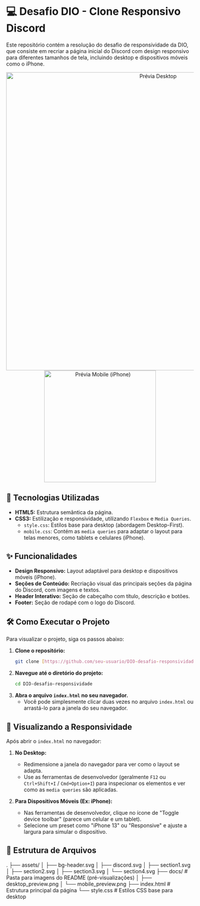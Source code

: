 # 💻 Desafio DIO - Clone Responsivo Discord

Este repositório contém a resolução do desafio de responsividade da DIO, que consiste em recriar a página inicial do Discord com design responsivo para diferentes tamanhos de tela, incluindo desktop e dispositivos móveis como o iPhone.

<p align="center">
  <img src="./docs/desktop_preview.png" alt="Prévia Desktop" width="800px">
  <img src="./docs/mobile_preview.png" alt="Prévia Mobile (iPhone)" width="300px">
</p>

## 🚀 Tecnologias Utilizadas

* **HTML5:** Estrutura semântica da página.
* **CSS3:** Estilização e responsividade, utilizando `Flexbox` e `Media Queries`.
    * `style.css`: Estilos base para desktop (abordagem Desktop-First).
    * `mobile.css`: Contém as `media queries` para adaptar o layout para telas menores, como tablets e celulares (iPhone).

## ✨ Funcionalidades

* **Design Responsivo:** Layout adaptável para desktop e dispositivos móveis (iPhone).
* **Seções de Conteúdo:** Recriação visual das principais seções da página do Discord, com imagens e textos.
* **Header Interativo:** Seção de cabeçalho com título, descrição e botões.
* **Footer:** Seção de rodapé com o logo do Discord.

## 🛠️ Como Executar o Projeto

Para visualizar o projeto, siga os passos abaixo:

1.  **Clone o repositório:**
    ```bash
    git clone [https://github.com/seu-usuario/DIO-desafio-responsividade.git](https://github.com/seu-usuario/DIO-desafio-responsividade.git)
    ```
2.  **Navegue até o diretório do projeto:**
    ```bash
    cd DIO-desafio-responsividade
    ```
3.  **Abra o arquivo `index.html` no seu navegador.**
    * Você pode simplesmente clicar duas vezes no arquivo `index.html` ou arrastá-lo para a janela do seu navegador.

## 📱 Visualizando a Responsividade

Após abrir o `index.html` no navegador:

1.  **No Desktop:**
    * Redimensione a janela do navegador para ver como o layout se adapta.
    * Use as ferramentas de desenvolvedor (geralmente `F12` ou `Ctrl+Shift+I` / `Cmd+Option+I`) para inspecionar os elementos e ver como as `media queries` são aplicadas.

2.  **Para Dispositivos Móveis (Ex: iPhone):**
    * Nas ferramentas de desenvolvedor, clique no ícone de "Toggle device toolbar" (parece um celular e um tablet).
    * Selecione um preset como "iPhone 13" ou "Responsive" e ajuste a largura para simular o dispositivo.

## 📁 Estrutura de Arquivos

.
├── assets/
│   ├── bg-header.svg
│   ├── discord.svg
│   ├── section1.svg
│   ├── section2.svg
│   ├── section3.svg
│   └── section4.svg
├── docs/                 # Pasta para imagens do README (pré-visualizações)
│   ├── desktop_preview.png
│   └── mobile_preview.png
├── index.html            # Estrutura principal da página
└── style.css             # Estilos CSS base para desktop